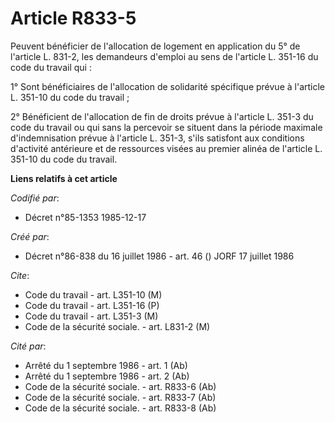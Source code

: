 # Article R833-5

Peuvent bénéficier de l'allocation de logement en application du 5° de l'article L. 831-2, les demandeurs d'emploi au sens de
l'article L. 351-16 du code du travail qui : 

1° Sont bénéficiaires de l'allocation de solidarité spécifique prévue à l'article L. 351-10 du code du travail ;

2° Bénéficient de l'allocation de fin de droits prévue à l'article L. 351-3 du code du travail ou qui sans la percevoir se
situent dans la période maximale d'indemnisation prévue à l'article L. 351-3, s'ils satisfont aux conditions d'activité
antérieure et de ressources visées au premier alinéa de l'article L. 351-10 du code du travail.

**Liens relatifs à cet article**

_Codifié par_:

  - Décret n°85-1353 1985-12-17

_Créé par_:

  - Décret n°86-838 du 16 juillet 1986 - art. 46 () JORF 17 juillet 1986

_Cite_:

  - Code du travail - art. L351-10 (M)
  - Code du travail - art. L351-16 (P)
  - Code du travail - art. L351-3 (M)
  - Code de la sécurité sociale. - art. L831-2 (M)

_Cité par_:

  - Arrêté du 1 septembre 1986 - art. 1 (Ab)
  - Arrêté du 1 septembre 1986 - art. 2 (Ab)
  - Code de la sécurité sociale. - art. R833-6 (Ab)
  - Code de la sécurité sociale. - art. R833-7 (Ab)
  - Code de la sécurité sociale. - art. R833-8 (Ab)
